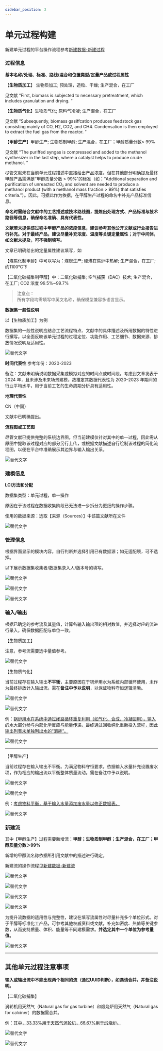 ```yaml
---
sidebar_position: 2
---
```


# 单元过程构建

新建单元过程的平台操作流程参考[新建数据-新建过程](user-guide/create-my-data.md#新建过程)

### 过程信息


**基本名称/处理、标准、路线/混合和位置类型/定量产品或过程属性**

【**生物质加工**】 生物质加工; 预处理，造粒、干燥; 生产混合，在工厂

见文献 “First, biomass is subjected to necessary pretreatment, which includes granulation and drying. ”

【**生物质气化**】生物质气化; 原料气冷凝; 生产混合，在工厂

见文献 “Subsequently, biomass gasiffcation produces feedstock gas consisting mainly of CO, H2, CO2, and CH4. Condensation is then employed to extract the fuel gas from the reactor. ”

【**甲醇生产**】甲醇生产; 生物质制甲醇; 生产混合，在工厂；甲醇质量分数> 99%

见文献 “The puriffed syngas is compressed and added to the 
methanol synthesizer in the last step, where a catalyst helps to produce crude methanol. ”

尽管文献未在当前单元过程描述中直接给出产品浓度，但在其他部分明确提及最终甲醇产品需满足“甲醇质量分数 > 99%”的标准（如：“Additional separation and purification of unreacted CO₂ and solvent are needed to produce a methanol product (with a methanol mass fraction > 99%) that satisfies criteria.”）。因此，可据此作为依据，在甲醇生产过程的命名中补充产品标准信息。

**命名时需结合文献中的工艺描述或技术路线图，提炼出处理方式、产品标准与技术路径等信息，确保命名准确、具有代表性。**

**文献若未提供该过程中甲醇产品的浓度信息，建议参考其他公开文献或行业报告进行补充。对于最终产品，建议尽量补充浓度、温度等关键定量属性；对于中间体，如文献未提及，可不强制填写。**

文章已明确给出的定量属性建议填写，如

【煤焦化制甲醇】中可以写为：煤炭生产; 硬煤在焦炉中热解; 生产混合，在工厂; 约1100℃下

【二氧化碳捕集制甲醇】中：二氧化碳捕集; 空气捕获（DAC）技术; 生产混合，在工厂; CO2 浓度 99.5%~99.7%

>注意点：   
所有字段均需填写中英文名称，确保模型兼容多语言显示。

**数据集一般性说明**

以【生物质加工】为例

数据集的一般性说明应结合工艺流程特点、文献中的具体描述及所用数据的特性进行撰写，以全面反映该单元过程的过程定位、功能作用、工艺细节、数据来源、排放情况说明及适用性。

![替代文字](./img/dataset-description.png)

**时间代表性**
参考年份：2020-2023

备注：文献未明确说明数据采集或模拟对应的时间点或时间段。考虑到文章发表于 2024 年，且未涉及未来场景建模，故推定其数据代表性为 2020–2023 年期间的行业平均水平，用于当前工艺的生命周期分析具有适用性。

**地理代表性**

CN（中国）

文献中已明确提出。

**流程图或工艺图**

尽管文献已提供完整的系统边界图，但当前建模仅针对其中的单一过程，因此需从原图中提取该过程对应的部分另行上传，或根据文献描述自行绘制该过程的简化流程图，以便在平台中准确展示其边界与输入输出关系。

![替代文字](./img/process-chart.png)

### 建模信息

**LCI方法和分配**

数据集类型：单元过程，单一操作

原因在于该过程在数据收集阶段已无法进一步拆分为更细的操作步骤。

使用的数据来源：选取【来源（Sources）】中该篇文献所在文件

![替代文字](./img/reference-citation.png)

### 管理信息

根据界面显示的模块内容，自行判断并选择引用已有数据源；如无适配项，可不选择。

以下展示数据集收集者/数据集录入人/版本号的填写。

![替代文字](./img/data-set-generator.png)

![替代文字](./img/data-entry-personnel.png)

![替代文字](./img/data-set-version.png)

### 输入/输出

根据已确定的参考流及其量值，计算各输入输出项的相对数值，并选择对应的流进行录入，确保数据匹配与单位一致。

【生物质加工】

注意，参考流需要选中量值参考。

![替代文字](./img/input-output-1.png)


【生物质气化】

当前过程存在输入输出**不平衡**，主要原因在于锅炉用水为系统内部循环使用，未作为最终排放计入输出流。需在**备注中予以说明**，以保证物料守恒逻辑清晰。

![替代文字](./img/input-2.png)

![替代文字](./img/output-2.png)

例：<u>锅炉用水在系统中通过闭路循环重复利用（如气化、合成、冷凝回用），输入的水大部分参与内部化学反应与能量传递，最终通过回收纯化重新投入流程，因此输出列表未单独列出水的“消耗”。</u>

![替代文字](./img/water-usage-note.png)

---


【甲醇生产】

当前过程存在输入输出不平衡。为满足物料守恒要求，依据输入水量补充设置废水项，作为相应的输出流以平衡整体质量流动。需在备注中予以说明。

![替代文字](./img/input-3.png)

![替代文字](./img/output-3.png)


例：<u>考虑物料平衡，基于输入水量添加废水量以修正数据表。</u>

![替代文字](./img/wastewater-note.png)


### 新建流

其中【甲醇生产】过程需要新增流：**甲醇；生物质制甲醇；生产混合，在工厂；甲醇质量分数＞99%**

新增的甲醇流名称依据所引用文献中的描述进行确定。

新建流的操作流程见[新建数据-新建流](user-guide/create-my-data.md#新建流)

![替代文字](./img/flow-name.png)

![替代文字](./img/flow-information.png)

![替代文字](./img/flow-modelling.png)

![替代文字](./img/flow-administration.png)

为提升流数据的适用性与完整性，建议在填写流属性时尽量补充多个单位形式。对于甲醇等标准化工产品，可参考其他权威资料或文献，补充如密度、热值等关键参数，从而支持质量、体积、能量等不同建模需求。**并选定其中一个单位为参考量值。**

![替代文字](./img/flow-property.png)

---

## 其他单元过程注意事项

**输入或输出流中不能出现两个相同的流（通过UUID判断），如遇请合并，并备注说明。**

【二氧化碳捕集】

涡轮机用天然气（Natural gas for gas turbine）和煅烧炉用天然气（Natural gas for calciner）的数据需合并。

例：<u>其中，33.33%用于天然气涡轮机，66.67%用于煅烧炉。</u>

![替代文字](./img/co2-natural%20gas.png)

![替代文字](./img/natural-gas-note.png)
